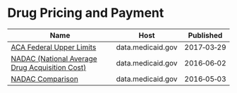 # Drug Pricing and Payment

Name | Host | Published
---- | ---- | ---------
[ACA Federal Upper Limits](../datasets/yns6-zx8k.md) | data.medicaid.gov | 2017&#x2011;03&#x2011;29
[NADAC (National Average Drug Acquisition Cost)](../datasets/a4y5-998d.md) | data.medicaid.gov | 2016&#x2011;06&#x2011;02
[NADAC Comparison](../datasets/6gk3-9bxc.md) | data.medicaid.gov | 2016&#x2011;05&#x2011;03

